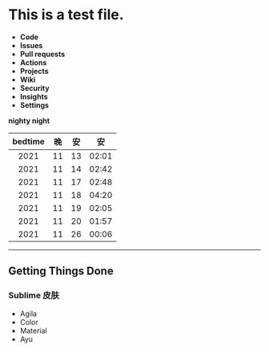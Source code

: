 # This is a test file.

- **Code**
- **Issues**
- **Pull requests**
- **Actions**
- **Projects**
- **Wiki**
- **Security**
- **Insights**
- **Settings**

**nighty night**

|bedtime|晚|安|安|
|:-:|:-:|:-:|:-:|
|2021|11|13|02:01|
|2021|11|14|02:42|
|2021|11|17|02:48|
|2021|11|18|04:20|
|2021|11|19|02:05|
|2021|11|20|01:57|
|2021|11|26|00:06|

---

## Getting Things Done

### Sublime 皮肤

- Agila
- Color
- Material
- Ayu
